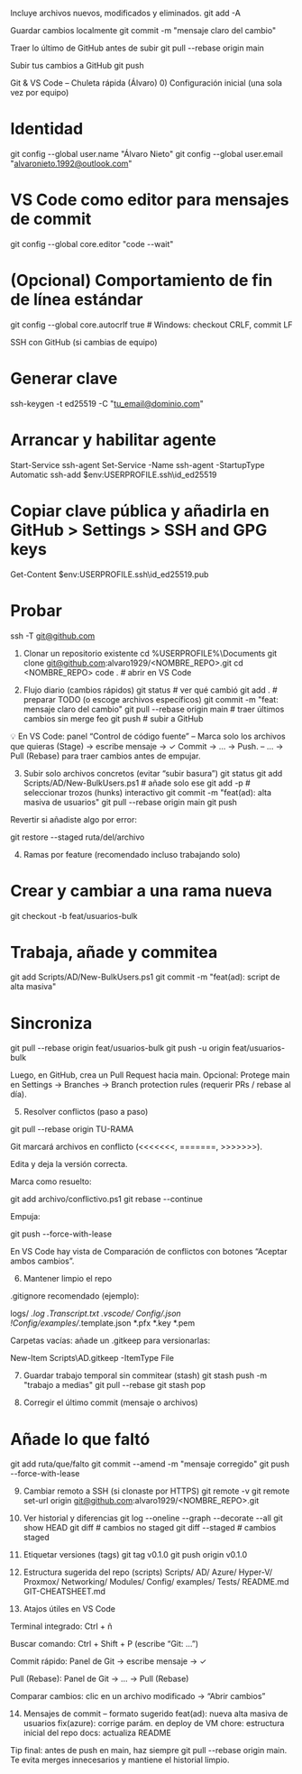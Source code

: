 
Incluye archivos nuevos, modificados y eliminados.
git add -A



Guardar cambios localmente
git commit -m "mensaje claro del cambio"


Traer lo último de GitHub antes de subir
git pull --rebase origin main


Subir tus cambios a GitHub
git push








Git & VS Code – Chuleta rápida (Álvaro)
0) Configuración inicial (una sola vez por equipo)
# Identidad
git config --global user.name "Álvaro Nieto"
git config --global user.email "alvaronieto.1992@outlook.com"

# VS Code como editor para mensajes de commit
git config --global core.editor "code --wait"

# (Opcional) Comportamiento de fin de línea estándar
git config --global core.autocrlf true   # Windows: checkout CRLF, commit LF

SSH con GitHub (si cambias de equipo)
# Generar clave
ssh-keygen -t ed25519 -C "tu_email@dominio.com"

# Arrancar y habilitar agente
Start-Service ssh-agent
Set-Service -Name ssh-agent -StartupType Automatic
ssh-add $env:USERPROFILE\.ssh\id_ed25519

# Copiar clave pública y añadirla en GitHub > Settings > SSH and GPG keys
Get-Content $env:USERPROFILE\.ssh\id_ed25519.pub

# Probar
ssh -T git@github.com

1) Clonar un repositorio existente
cd %USERPROFILE%\Documents
git clone git@github.com:alvaro1929/<NOMBRE_REPO>.git
cd <NOMBRE_REPO>
code .   # abrir en VS Code

2) Flujo diario (cambios rápidos)
git status                       # ver qué cambió
git add .                        # preparar TODO (o escoge archivos específicos)
git commit -m "feat: mensaje claro del cambio"
git pull --rebase origin main    # traer últimos cambios sin merge feo
git push                         # subir a GitHub


💡 En VS Code: panel “Control de código fuente”
– Marca solo los archivos que quieras (Stage) → escribe mensaje → ✓ Commit → … → Push.
– … → Pull (Rebase) para traer cambios antes de empujar.

3) Subir solo archivos concretos (evitar “subir basura”)
git status
git add Scripts/AD/New-BulkUsers.ps1        # añade solo ese
git add -p                                  # seleccionar trozos (hunks) interactivo
git commit -m "feat(ad): alta masiva de usuarios"
git pull --rebase origin main
git push


Revertir si añadiste algo por error:

git restore --staged ruta/del/archivo

4) Ramas por feature (recomendado incluso trabajando solo)
# Crear y cambiar a una rama nueva
git checkout -b feat/usuarios-bulk

# Trabaja, añade y commitea
git add Scripts/AD/New-BulkUsers.ps1
git commit -m "feat(ad): script de alta masiva"

# Sincroniza
git pull --rebase origin feat/usuarios-bulk
git push -u origin feat/usuarios-bulk


Luego, en GitHub, crea un Pull Request hacia main.
Opcional: Protege main en Settings → Branches → Branch protection rules (requerir PRs / rebase al día).

5) Resolver conflictos (paso a paso)

git pull --rebase origin TU-RAMA

Git marcará archivos en conflicto (<<<<<<<, =======, >>>>>>>).

Edita y deja la versión correcta.

Marca como resuelto:

git add archivo/conflictivo.ps1
git rebase --continue


Empuja:

git push --force-with-lease


En VS Code hay vista de Comparación de conflictos con botones “Aceptar ambos cambios”.

6) Mantener limpio el repo

.gitignore recomendado (ejemplo):

logs/
*.log
*.Transcript.txt
.vscode/
Config/*.json
!Config/examples/*.template.json
*.pfx
*.key
*.pem


Carpetas vacías: añade un .gitkeep para versionarlas:

New-Item Scripts\AD\.gitkeep -ItemType File

7) Guardar trabajo temporal sin commitear (stash)
git stash push -m "trabajo a medias"
git pull --rebase
git stash pop

8) Corregir el último commit (mensaje o archivos)
# Añade lo que faltó
git add ruta/que/falto
git commit --amend -m "mensaje corregido"
git push --force-with-lease

9) Cambiar remoto a SSH (si clonaste por HTTPS)
git remote -v
git remote set-url origin git@github.com:alvaro1929/<NOMBRE_REPO>.git

10) Ver historial y diferencias
git log --oneline --graph --decorate --all
git show HEAD
git diff                          # cambios no staged
git diff --staged                 # cambios staged

11) Etiquetar versiones (tags)
git tag v0.1.0
git push origin v0.1.0

12) Estructura sugerida del repo (scripts)
Scripts/
  AD/
  Azure/
  Hyper-V/
  Proxmox/
  Networking/
Modules/
Config/
  examples/
Tests/
README.md
GIT-CHEATSHEET.md

13) Atajos útiles en VS Code

Terminal integrado: Ctrl + ñ

Buscar comando: Ctrl + Shift + P (escribe “Git: …”)

Commit rápido: Panel de Git → escribe mensaje → ✓

Pull (Rebase): Panel de Git → … → Pull (Rebase)

Comparar cambios: clic en un archivo modificado → “Abrir cambios”

14) Mensajes de commit – formato sugerido
feat(ad): nueva alta masiva de usuarios
fix(azure): corrige parám. en deploy de VM
chore: estructura inicial del repo
docs: actualiza README


Tip final: antes de push en main, haz siempre git pull --rebase origin main.
Te evita merges innecesarios y mantiene el historial limpio.